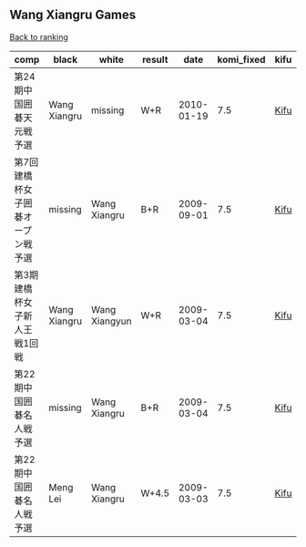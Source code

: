 ## Wang Xiangru Games

[Back to ranking](../../index.md)




| **comp** | **black** | **white** | **result** | **date** | **komi_fixed** | **kifu** | 
| --- | --- | --- | --- | --- | --- | --- |
| 第24期中国囲碁天元戦予選 | Wang Xiangru | missing | W+R | 2010-01-19 | 7.5 | [Kifu](https://kifudepot.net/kifucontents.php?id=iP2m8zCHTK2zfq%2F16LQX1Q%3D%3D) | 
| 第7回建橋杯女子囲碁オープン戦予選 | missing | Wang Xiangru | B+R | 2009-09-01 | 7.5 | [Kifu](https://kifudepot.net/kifucontents.php?id=Lm5Mcry8VRTwGJTOUjuN9A%3D%3D) | 
| 第3期建橋杯女子新人王戦1回戦 | Wang Xiangru | Wang Xiangyun | W+R | 2009-03-04 | 7.5 | [Kifu](https://kifudepot.net/kifucontents.php?id=qZeNJhzOz9OII7K70nl6Xw%3D%3D) | 
| 第22期中国囲碁名人戦予選 | missing | Wang Xiangru | B+R | 2009-03-04 | 7.5 | [Kifu](https://kifudepot.net/kifucontents.php?id=aAj9PHXEZw34CxsxRY6jdg%3D%3D) | 
| 第22期中国囲碁名人戦予選 | Meng Lei | Wang Xiangru | W+4.5 | 2009-03-03 | 7.5 | [Kifu](https://kifudepot.net/kifucontents.php?id=2d8Jbrhfcj5DimOpYpnWrQ%3D%3D) |




